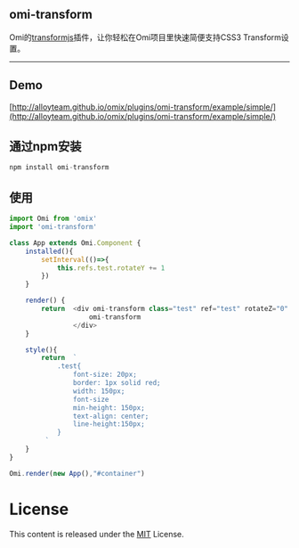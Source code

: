﻿## omi-transform 

Omi的[transformjs](http://alloyteam.github.io/AlloyTouch/transformjs/)插件，让你轻松在Omi项目里快速简便支持CSS3 Transform设置。

---

## Demo

[http://alloyteam.github.io/omix/plugins/omi-transform/example/simple/](http://alloyteam.github.io/omix/plugins/omi-transform/example/simple/)

## 通过npm安装 

``` js
npm install omi-transform
```

## 使用

```js
import Omi from 'omix'
import 'omi-transform'

class App extends Omi.Component {
    installed(){
        setInterval(()=>{
            this.refs.test.rotateY += 1
        })
    }

    render() {
        return  <div omi-transform class="test" ref="test" rotateZ="0" translateX="100" perspective="400" >
                    omi-transform
                </div>
    }

    style(){
        return  `
            .test{
                font-size: 20px;
                border: 1px solid red;
                width: 150px;
                font-size
                min-height: 150px;
                text-align: center;
                line-height:150px;
            }
         `
    }
}

Omi.render(new App(),"#container")
```

# License
This content is released under the [MIT](http://opensource.org/licenses/MIT) License.

